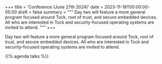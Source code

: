 +++
title = 'Conference (June 27th 2024)'
date = 2023-11-18T00:00:00-05:00
draft = false
summary = """
Day two will feature a more general program focused around Tock, root of trust,
and secure embedded devices. All who are interested in Tock and security-focused
operating systems are invited to attend.
"""
+++

Day two will feature a more general program focused around Tock, root of trust,
and secure embedded devices. All who are interested in Tock and security-focused
operating systems are invited to attend.

{{% agenda talks %}}
